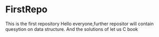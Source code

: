 # FirstRepo
This is the first repository
Hello everyone,further repositor will contain quesytion on data structure.
And the solutions of let us C book

